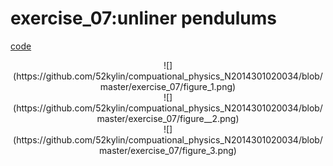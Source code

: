 # exercise_07:unliner pendulums


[code](https://github.com/52kylin/compuational_physics_N2014301020034/blob/master/exercise_07/exercise_07.py)


  <div align=center>
![](https://github.com/52kylin/compuational_physics_N2014301020034/blob/master/exercise_07/figure_1.png)
</div>

  <div align=center>
![](https://github.com/52kylin/compuational_physics_N2014301020034/blob/master/exercise_07/figure__2.png)
</div>

  <div align=center>
![](https://github.com/52kylin/compuational_physics_N2014301020034/blob/master/exercise_07/figure_3.png)
</div>
